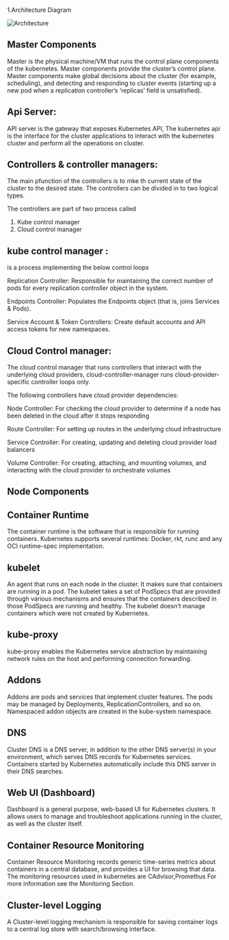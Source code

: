 1.Architecture Diagram


![Architecture](Kubernetes/master_node_structure.png)

Master Components
------------------
Master is the physical machine/VM that runs the control plane components of the kubernetes. Master components provide the cluster’s control plane. Master components make global decisions about the cluster (for example, scheduling), and detecting and responding to cluster events (starting up a new pod when a replication controller’s ‘replicas’ field is unsatisfied).



Api Server:
----------
API server is  the gateway that exposes Kubernetes API, The kubernetes api is the interface for the cluster applications to interact with the kubernetes cluster and  perform  all the operations on cluster.


Controllers & controller managers:
---------------------------------
The main pfunction of the controllers is to mke th current state of the cluster to the desired state.
The controllers can be divided in to two logical types.

The controllers are part of two process called
1. Kube control manager
2. Cloud control manager


kube control manager :
-------------------
is a process implementing the below control loops

Replication Controller: Responsible for maintaining the correct number of pods for every replication controller object in the system.

Endpoints Controller: Populates the Endpoints object (that is, joins Services & Pods).

Service Account & Token Controllers: Create default accounts and API access tokens for new namespaces.

Cloud Control manager:
---------------------
The cloud control manager that runs controllers that interact with the underlying cloud providers, cloud-controller-manager runs cloud-provider-specific controller loops only.

The following controllers have cloud provider dependencies:

Node Controller: For checking the cloud provider to determine if a node has been deleted in the cloud after it stops responding

Route Controller: For setting up routes in the underlying cloud infrastructure

Service Controller: For creating, updating and deleting cloud provider load balancers

Volume Controller: For creating, attaching, and mounting volumes, and interacting with the cloud provider to orchestrate volumes

Node Components
---------------

Container Runtime
-----------------
The container runtime is the software that is responsible for running containers. Kubernetes supports several runtimes: Docker, rkt, runc and any OCI runtime-spec implementation.

kubelet
-------
An agent that runs on each node in the cluster. It makes sure that containers are running in a pod.
The kubelet takes a set of PodSpecs that are provided through various mechanisms and ensures that the containers described in those PodSpecs are running and healthy. The kubelet doesn’t manage containers which were not created by Kubernetes.

kube-proxy
----------
kube-proxy enables the Kubernetes service abstraction by maintaining network rules on the host and performing connection forwarding.

Addons
------
Addons are pods and services that implement cluster features. The pods may be managed by Deployments, ReplicationControllers, and so on. Namespaced addon objects are created in the kube-system namespace.

DNS
---
Cluster DNS is a DNS server, in addition to the other DNS server(s) in your environment, which serves DNS records for Kubernetes services.
Containers started by Kubernetes automatically include this DNS server in their DNS searches.

Web UI (Dashboard)
------------------
Dashboard is a general purpose, web-based UI for Kubernetes clusters. It allows users to manage and troubleshoot applications running in the cluster, as well as the cluster itself.

Container Resource Monitoring
-----------------------------
Container Resource Monitoring records generic time-series metrics about containers in a central database, and provides a UI for browsing that data.
The monitoring resources used in kubernetes are CAdvisor,Promethus
For more information see the Monitoring Section.
  
Cluster-level Logging
---------------------
A Cluster-level logging mechanism is responsible for saving container logs to a central log store with search/browsing interface.



